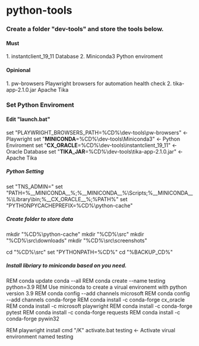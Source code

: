 # python-tools
<h3>Create a folder "dev-tools" and store the tools below.</h3>
<h4>Must</h4>
1. 	instantclient_19_11
	Database
2. 	Miniconda3
	Python enviroment

<h4>Opinional</h4>
1.	pw-browsers
	Playwright browsers for automation health check
2.	tika-app-2.1.0.jar
	Apache Tika

<h3>Set Python Enviroment</h3>
<h4>Edit "launch.bat"</h4>

set "PLAYWRIGHT_BROWSERS_PATH=%CD%\dev-tools\pw-browsers"	<- Playwright
set "__MINICONDA__=%CD%\dev-tools\Miniconda3"				<- Python Enviroment
set "__CX_ORACLE__=%CD%\dev-tools\instantclient_19_11"		<- Oracle Database
set "__TIKA_JAR__=%CD%\dev-tools\tika-app-2.1.0.jar"		<- Apache Tika

<h5>Python Setting</h5>
set "TNS_ADMIN="
set "PATH=%__MINICONDA__%;%__MINICONDA__%\Scripts;%__MINICONDA__%\Library\bin;%__CX_ORACLE__%;%PATH%"
set "PYTHONPYCACHEPREFIX=%CD%\python-cache"

<h5>Create folder to store data</h5>
mkdir "%CD%\python-cache"
mkdir "%CD%\src"
mkdir "%CD%\src\downloads"
mkdir "%CD%\src\screenshots"

cd "%CD%\src"
set "PYTHONPATH=%CD%"
cd "%BACKUP_CD%"

<h5>Install libriary to miniconda based on you need.</h5>
REM conda update conda --all
REM conda create --name testing python=3.9              
REM Use miniconda to create a virual environemt with python version 3.9
REM conda config --add channels microsoft 
REM conda config --add channels conda-forge
REM conda install -c conda-forge cx_oracle 
REM conda install -c microsoft playwright
REM conda install -c conda-forge pytest
REM conda install -c conda-forge requests
REM conda install -c conda-forge pywin32

REM playwright install
cmd "/K" activate.bat testing        <- Activate virual environment named testing                   
